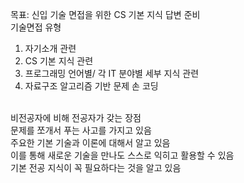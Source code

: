 목표: 신입 기술 면접을 위한 CS 기본 지식 답변 준비
<br>
기술면접 유형
<br>

1. 자기소개 관련
2. CS 기본 지식 관련
3. 프로그래밍 언어별/ 각 IT 분야별 세부 지식 관련
4. 자료구조 알고리즘 기반 문제 손 코딩

<br>
비전공자에 비해 전공자가 갖는 장점
<br>
문제를 쪼개서 푸는 사고를 가지고 있음
<br>
주요한 기본 기술과 이론에 대해서 알고 있음
<br>
이를 통해 새로운 기술을 만나도 스스로 익히고 활용할 수 있음
<br>
기본 전공 지식이 꼭 필요하다는 것을 알고 있음
